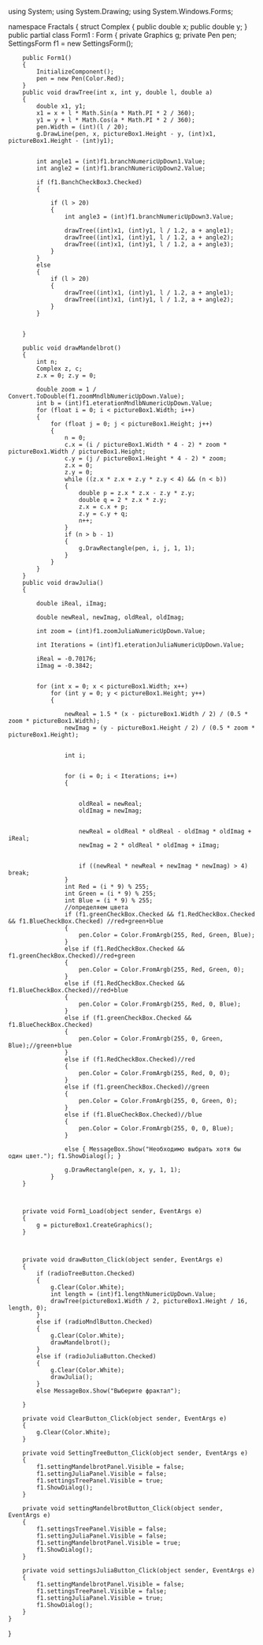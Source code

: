 using System;
using System.Drawing;
using System.Windows.Forms;

namespace Fractals
{
    struct Complex
    {
        public double x;
        public double y;
    }
    public partial class Form1 : Form
    {
        private Graphics g;
        private Pen pen;
        SettingsForm f1 = new SettingsForm();

        public Form1()
        {
            InitializeComponent();
            pen = new Pen(Color.Red);
        }
        public void drawTree(int x, int y, double l, double a)
        {
            double x1, y1;
            x1 = x + l * Math.Sin(a * Math.PI * 2 / 360);
            y1 = y + l * Math.Cos(a * Math.PI * 2 / 360);
            pen.Width = (int)(l / 20);
            g.DrawLine(pen, x, pictureBox1.Height - y, (int)x1, pictureBox1.Height - (int)y1);


            int angle1 = (int)f1.branchNumericUpDown1.Value;
            int angle2 = (int)f1.branchNumericUpDown2.Value;

            if (f1.BanchCheckBox3.Checked)
            {

                if (l > 20)
                {
                    int angle3 = (int)f1.branchNumericUpDown3.Value;

                    drawTree((int)x1, (int)y1, l / 1.2, a + angle1);
                    drawTree((int)x1, (int)y1, l / 1.2, a + angle2);
                    drawTree((int)x1, (int)y1, l / 1.2, a + angle3);
                }
            }
            else
            {
                if (l > 20)
                {
                    drawTree((int)x1, (int)y1, l / 1.2, a + angle1);
                    drawTree((int)x1, (int)y1, l / 1.2, a + angle2);
                }
            }


        }

        public void drawMandelbrot()
        {
            int n;
            Complex z, c;
            z.x = 0; z.y = 0;

            double zoom = 1 / Convert.ToDouble(f1.zoomMndlbNumericUpDown.Value);
            int b = (int)f1.eterationMndlbNumericUpDown.Value;
            for (float i = 0; i < pictureBox1.Width; i++)
            {
                for (float j = 0; j < pictureBox1.Height; j++)
                {
                    n = 0;
                    c.x = (i / pictureBox1.Width * 4 - 2) * zoom * pictureBox1.Width / pictureBox1.Height;
                    c.y = (j / pictureBox1.Height * 4 - 2) * zoom;
                    z.x = 0;
                    z.y = 0;
                    while ((z.x * z.x + z.y * z.y < 4) && (n < b))
                    {
                        double p = z.x * z.x - z.y * z.y;
                        double q = 2 * z.x * z.y;
                        z.x = c.x + p;
                        z.y = c.y + q;
                        n++;
                    }
                    if (n > b - 1)
                    {
                        g.DrawRectangle(pen, i, j, 1, 1);
                    }
                }
            }
        }
        public void drawJulia()
        {

            double iReal, iImag;

            double newReal, newImag, oldReal, oldImag;
  
            int zoom = (int)f1.zoomJuliaNumericUpDown.Value;
          
            int Iterations = (int)f1.eterationJuliaNumericUpDown.Value;

            iReal = -0.70176;
            iImag = -0.3842;

  
            for (int x = 0; x < pictureBox1.Width; x++)
                for (int y = 0; y < pictureBox1.Height; y++)
                {
                  
                    newReal = 1.5 * (x - pictureBox1.Width / 2) / (0.5 * zoom * pictureBox1.Width);
                    newImag = (y - pictureBox1.Height / 2) / (0.5 * zoom * pictureBox1.Height);

                 
                    int i;

                 
                    for (i = 0; i < Iterations; i++)
                    {

                   
                        oldReal = newReal;
                        oldImag = newImag;

                     
                        newReal = oldReal * oldReal - oldImag * oldImag + iReal;
                        newImag = 2 * oldReal * oldImag + iImag;

                   
                        if ((newReal * newReal + newImag * newImag) > 4) break;
                    }
                    int Red = (i * 9) % 255;
                    int Green = (i * 9) % 255;
                    int Blue = (i * 9) % 255;
                    //определяем цвета
                    if (f1.greenCheckBox.Checked && f1.RedCheckBox.Checked && f1.BlueCheckBox.Checked) //red+green+blue
                    {
                        pen.Color = Color.FromArgb(255, Red, Green, Blue);
                    }
                    else if (f1.RedCheckBox.Checked && f1.greenCheckBox.Checked)//red+green
                    {
                        pen.Color = Color.FromArgb(255, Red, Green, 0);
                    }
                    else if (f1.RedCheckBox.Checked && f1.BlueCheckBox.Checked)//red+blue
                    {
                        pen.Color = Color.FromArgb(255, Red, 0, Blue);
                    }
                    else if (f1.greenCheckBox.Checked && f1.BlueCheckBox.Checked)
                    {
                        pen.Color = Color.FromArgb(255, 0, Green, Blue);//green+blue
                    }
                    else if (f1.RedCheckBox.Checked)//red
                    {
                        pen.Color = Color.FromArgb(255, Red, 0, 0);
                    }
                    else if (f1.greenCheckBox.Checked)//green
                    {
                        pen.Color = Color.FromArgb(255, 0, Green, 0);
                    }
                    else if (f1.BlueCheckBox.Checked)//blue
                    {
                        pen.Color = Color.FromArgb(255, 0, 0, Blue);
                    }

                    else { MessageBox.Show("Необходимо выбрать хотя бы один цвет."); f1.ShowDialog(); }
                 
                    g.DrawRectangle(pen, x, y, 1, 1);
                }
        }



        private void Form1_Load(object sender, EventArgs e)
        {
            g = pictureBox1.CreateGraphics();
        }



        private void drawButton_Click(object sender, EventArgs e)
        {
            if (radioTreeButton.Checked)
            {
                g.Clear(Color.White);
                int length = (int)f1.lengthNumericUpDown.Value;
                drawTree(pictureBox1.Width / 2, pictureBox1.Height / 16, length, 0);
            }
            else if (radioMndlButton.Checked)
            {
                g.Clear(Color.White);
                drawMandelbrot();
            }
            else if (radioJuliaButton.Checked)
            {
                g.Clear(Color.White);
                drawJulia();
            }
            else MessageBox.Show("Выберите фрактал");

        }

        private void ClearButton_Click(object sender, EventArgs e)
        {
            g.Clear(Color.White);
        }

        private void SettingTreeButton_Click(object sender, EventArgs e)
        {
            f1.settingMandelbrotPanel.Visible = false;
            f1.settingJuliaPanel.Visible = false;
            f1.settingsTreePanel.Visible = true;
            f1.ShowDialog();
        }

        private void settingMandelbrotButton_Click(object sender, EventArgs e)
        {
            f1.settingsTreePanel.Visible = false;
            f1.settingJuliaPanel.Visible = false;
            f1.settingMandelbrotPanel.Visible = true;
            f1.ShowDialog();
        }

        private void settingsJuliaButton_Click(object sender, EventArgs e)
        {
            f1.settingMandelbrotPanel.Visible = false;
            f1.settingsTreePanel.Visible = false;
            f1.settingJuliaPanel.Visible = true;
            f1.ShowDialog();
        }
    }
}
